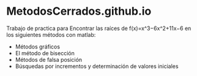 # MetodosCerrados.github.io
Trabajo de practica para Encontrar las raíces de f(x)=x^3−6x^2+11x−6 en los siguientes métodos con matlab: 
 - Métodos gráficos 
 - El método de bisección
 - Métodos de falsa posición 
 - Búsquedas por incrementos y determinación de valores iniciales
